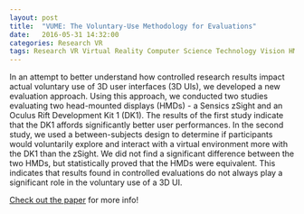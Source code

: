 ```yaml
---
layout: post
title:  "VUME: The Voluntary-Use Methodology for Evaluations"
date:   2016-05-31 14:32:00
categories: Research VR
tags: Research VR Virtual Reality Computer Science Technology Vision HMD User Interfaces head-mounted head mounted display 3D 3DUI
---
```

In an attempt to better understand how controlled research results impact actual voluntary use of 3D user interfaces (3D Uls), we developed a new evaluation approach. Using this approach, we conducted two studies evaluating two head-mounted displays (HMDs) - a Sensics zSight and an Oculus Rift Development Kit 1 (DK1). The results of the first study indicate that the DK1 affords significantly better user performances. In the second study, we used a between-subjects design to determine if participants would voluntarily explore and interact with a virtual environment more with the DK1 than the zSight. We did not find a significant difference between the two HMDs, but statistically proved that the HMDs were equivalent. This indicates that results found in controlled evaluations do not always play a significant role in the voluntary use of a 3D UI.


[Check out the paper][VUME-paper] for more info!

[VUME-paper]: http://ieeexplore.ieee.org/xpl/articleDetails.jsp?arnumber=7460042
